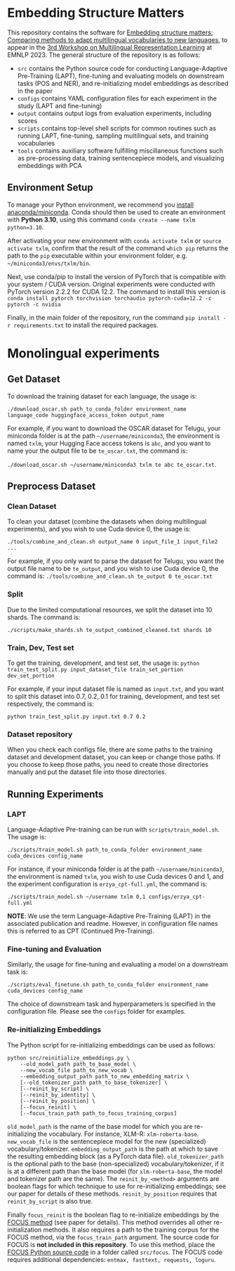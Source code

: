 # Embedding Structure Matters

This repository contains the software for [Embedding structure matters: Comparing methods to adapt multilingual vocabularies to new languages](https://arxiv.org/abs/2309.04679), to appear in the [3rd Workshop on Multilingual Representation Learning](https://sigtyp.github.io/ws2023-mrl.html) at EMNLP 2023. The general structure of the repository is as follows:

- `src` contains the Python source code for conducting Language-Adaptive Pre-Training (LAPT), fine-tuning and evaluating models on downstream tasks (POS and NER), and re-initializing model embeddings as described in the paper
- `configs` contains YAML configuration files for each experiment in the study (LAPT and fine-tuning)
- `output` contains output logs from evaluation experiments, including scores
- `scripts` contains top-level shell scripts for common routines such as running LAPT, fine-tuning, sampling multilingual sets, and training vocabularies
- `tools` contains auxiliary software fulfilling miscillaneous functions such as pre-processing data, training sentencepiece models, and visualizing embeddings with PCA

## Environment Setup
To manage your Python environment, we recommend you [install anaconda/miniconda](https://docs.conda.io/en/latest/miniconda.html). Conda should then be used to create an environment with **Python 3.10**, using this command `conda create --name txlm python=3.10`.

After activating your new environment with `conda activate txlm` or `source activate txlm`, confirm that the result of the command `which pip` returns the path to the `pip` executable within your environment folder, e.g. `~/miniconda3/envs/txlm/bin`.

Next, use conda/pip to install the version of PyTorch that is compatible with your system / CUDA version. Original experiments were conducted with PyTorch version 2.2.2 for CUDA 12.2. The command to install this version is `conda install pytorch torchvision torchaudio pytorch-cuda=12.2 -c pytorch -c nvidia`

Finally, in the main folder of the repository, run the command `pip install -r requirements.txt` to install the required packages.

# Monolingual experiments
## Get Dataset
To download the training dataset for each language, the usage is: 

`./download_oscar.sh path_to_conda_folder environment_name language_code huggingface_access_token output_name`

For example, if you want to download the OSCAR dataset for Telugu, your miniconda folder is at the path `~/username/miniconda3`, the environment is named `txlm`, your Hugging Face access tokens is `abc`, and you want to name your the output file to be `te_oscar.txt`, the command is:

`./download_oscar.sh ~/username/miniconda3 txlm te abc te_oscar.txt`.

## Preprocess Dataset
### Clean Dataset
To clean your dataset (combine the datasets when doing multilingual experiments), and you wish to use Cuda device 0, the usage is:

`./tools/combine_and_clean.sh output_name 0 input_file_1 input_file2 ...`

For example, if you only want to parse the dataset for Telugu, you want the output file name to be `te_output`, and you wish to use Cuda device 0, the command is:
`./tools/combine_and_clean.sh te_output 0 te_oscar.txt`

### Split
Due to the limited computational resources, we split the dataset into 10 shards. The command is:

`./scripts/make_shards.sh te_output_combined_cleaned.txt shards 10`

### Train, Dev, Test set
To get the training, development, and test set, the usage is:
`python train_test_split.py input_dataset_file train_set_portion dev_set_portion`

For example, if your input dataset file is named as `input.txt`, and you want to split this dataset into 0.7, 0.2, 0.1 for training, development, and test set respectively, the command is:

`python train_test_split.py input.txt 0.7 0.2`

### Dataset repository
When you check each configs file, there are some paths to the training dataset and development dataset, you can keep or change those paths. If you choose to keep those paths, you need to create those directories manually and put the dataset file into those directories. 

## Running Experiments

### LAPT
Language-Adaptive Pre-training can be run with `scripts/train_model.sh`. The usage is:

`./scripts/train_model.sh path_to_conda_folder environment_name cuda_devices config_name`

For instance, if your miniconda folder is at the path `~/username/miniconda3`, the environment is named `txlm`, you wish to use Cuda devices 0 and 1, and the experiment configuration is `erzya_cpt-full.yml`, the command is:

`./scripts/train_model.sh ~/username txlm 0,1 configs/erzya_cpt-full.yml`

**NOTE**: We use the term Language-Adaptive Pre-Training (LAPT) in the associated publication and readme. However, in configuration file names this is referred to as CPT (Continued Pre-Training).

### Fine-tuning and Evaluation
Similarly, the usage for fine-tuning and evaluating a model on a downstream task is:

`./scripts/eval_finetune.sh path_to_conda_folder environment_name cuda_devices config_name`

The choice of downstream task and hyperparameters is specified in the configuration file. Please see the `configs` folder for examples.

### Re-initializing Embeddings
The Python script for re-initializing embeddings can be used as follows:

```
python src/reinitialize_embeddings.py \
    --old_model_path path_to_base_model \
    --new_vocab_file path_to_new_vocab \
    --embedding_output_path path_to_new_embedding_matrix \
    [--old_tokenizer_path path_to_base_tokenizer] \
    [--reinit_by_script] \
    [--reinit_by_identity] \
    [--reinit_by_position] \
    [--focus_reinit] \
    [--focus_train_path path_to_focus_training_corpus]
```

`old_model_path` is the name of the base model for which you are re-initializing the vocabulary. For instance, XLM-R: `xlm-roberta-base`. `new_vocab_file` is the sentencepiece model for the new (specialized) vocabulary/tokenizer. `embedding_output_path` is the path at which to save the resulting embedding block (as a PyTorch data file). `old_tokenizer_path` is the optional path to the base (non-specialized) vocabulary/tokenizer, if it is at a different path than the base model (for `xlm-roberta-base`, the model and tokenizer path are the same). The `reinit_by_<method>` arguments are boolean flags for which technique to use for re-initializing embeddings; see our paper for details of these methods. `reinit_by_position` requires that `reinit_by_script` is also true.

Finally `focus_reinit` is the boolean flag to re-initialize embeddings by the [FOCUS method](https://arxiv.org/abs/2305.14481) (see paper for details). This method overrides all other re-initialization methods. It also requires a path to the training corpus for the FOCUS method, via the `focus_train_path` argument. The source code for FOCUS is **not included in this repository**. To use this method, place the [FOCUS Python source code](https://github.com/konstantinjdobler/focus) in a folder called `src/focus`. The FOCUS code requires additional dependencies: `entmax, fasttext, requests, loguru`.
